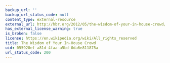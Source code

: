```yaml
---
backup_url: ''
backup_url_status_code: null
content_type: external-resource
external_url: http://hbr.org/2012/05/the-wisdom-of-your-in-house-crowd/ar/1
has_external_license_warning: true
is_broken: false
license: https://en.wikipedia.org/wiki/All_rights_reserved
title: The Wisdom of Your In-House Crowd
uid: 055920ef-a81d-4faa-a5bd-0da6e811875a
url_status_code: 200
---
```

